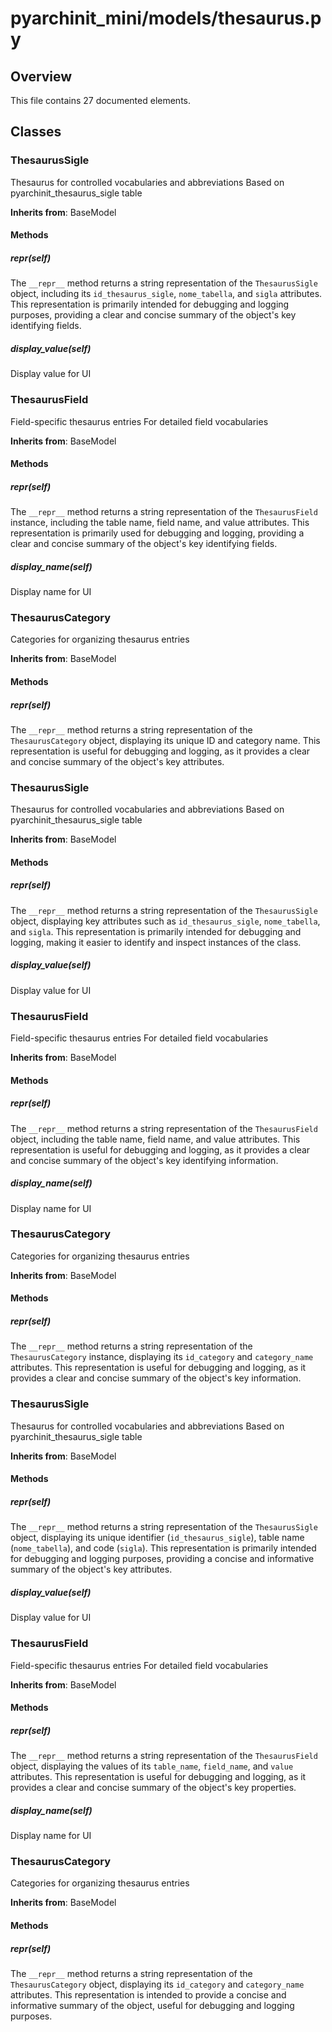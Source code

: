 # pyarchinit_mini/models/thesaurus.py

## Overview

This file contains 27 documented elements.

## Classes

### ThesaurusSigle

Thesaurus for controlled vocabularies and abbreviations
Based on pyarchinit_thesaurus_sigle table

**Inherits from**: BaseModel

#### Methods

##### __repr__(self)

The `__repr__` method returns a string representation of the `ThesaurusSigle` object, including its `id_thesaurus_sigle`, `nome_tabella`, and `sigla` attributes. This representation is primarily intended for debugging and logging purposes, providing a clear and concise summary of the object's key identifying fields.

##### display_value(self)

Display value for UI

### ThesaurusField

Field-specific thesaurus entries
For detailed field vocabularies

**Inherits from**: BaseModel

#### Methods

##### __repr__(self)

The `__repr__` method returns a string representation of the `ThesaurusField` instance, including the table name, field name, and value attributes. This representation is primarily used for debugging and logging, providing a clear and concise summary of the object's key identifying fields.

##### display_name(self)

Display name for UI

### ThesaurusCategory

Categories for organizing thesaurus entries

**Inherits from**: BaseModel

#### Methods

##### __repr__(self)

The `__repr__` method returns a string representation of the `ThesaurusCategory` object, displaying its unique ID and category name. This representation is useful for debugging and logging, as it provides a clear and concise summary of the object's key attributes.

### ThesaurusSigle

Thesaurus for controlled vocabularies and abbreviations
Based on pyarchinit_thesaurus_sigle table

**Inherits from**: BaseModel

#### Methods

##### __repr__(self)

The `__repr__` method returns a string representation of the `ThesaurusSigle` object, displaying key attributes such as `id_thesaurus_sigle`, `nome_tabella`, and `sigla`. This representation is primarily intended for debugging and logging, making it easier to identify and inspect instances of the class.

##### display_value(self)

Display value for UI

### ThesaurusField

Field-specific thesaurus entries
For detailed field vocabularies

**Inherits from**: BaseModel

#### Methods

##### __repr__(self)

The `__repr__` method returns a string representation of the `ThesaurusField` object, including the table name, field name, and value attributes. This representation is useful for debugging and logging, as it provides a clear and concise summary of the object's key identifying information.

##### display_name(self)

Display name for UI

### ThesaurusCategory

Categories for organizing thesaurus entries

**Inherits from**: BaseModel

#### Methods

##### __repr__(self)

The `__repr__` method returns a string representation of the `ThesaurusCategory` instance, displaying its `id_category` and `category_name` attributes. This representation is useful for debugging and logging, as it provides a clear and concise summary of the object's key information.

### ThesaurusSigle

Thesaurus for controlled vocabularies and abbreviations
Based on pyarchinit_thesaurus_sigle table

**Inherits from**: BaseModel

#### Methods

##### __repr__(self)

The `__repr__` method returns a string representation of the `ThesaurusSigle` object, displaying its unique identifier (`id_thesaurus_sigle`), table name (`nome_tabella`), and code (`sigla`). This representation is primarily intended for debugging and logging purposes, providing a concise and informative summary of the object's key attributes.

##### display_value(self)

Display value for UI

### ThesaurusField

Field-specific thesaurus entries
For detailed field vocabularies

**Inherits from**: BaseModel

#### Methods

##### __repr__(self)

The `__repr__` method returns a string representation of the `ThesaurusField` object, displaying the values of its `table_name`, `field_name`, and `value` attributes. This representation is useful for debugging and logging, as it provides a clear and concise summary of the object's key properties.

##### display_name(self)

Display name for UI

### ThesaurusCategory

Categories for organizing thesaurus entries

**Inherits from**: BaseModel

#### Methods

##### __repr__(self)

The `__repr__` method returns a string representation of the `ThesaurusCategory` object, displaying its `id_category` and `category_name` attributes. This representation is intended to provide a concise and informative summary of the object, useful for debugging and logging purposes.

